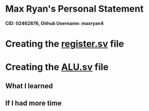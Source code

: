 # Max Ryan's Personal Statement

#### CID: 02462876, Github Username: maxryan4

# Creating the [register.sv](https://github.com/maxryan4/RISC-V-T7/blob/main/rtl/single-cycle/ALU.sv) file

# Creating the [ALU.sv](https://github.com/maxryan4/RISC-V-T7/blob/main/rtl/single-cycle/register_file.sv) file

## What I learned

## If I had more time